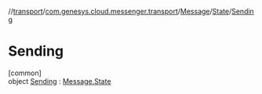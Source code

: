 //[transport](../../../../../index.md)/[com.genesys.cloud.messenger.transport](../../../index.md)/[Message](../../index.md)/[State](../index.md)/[Sending](index.md)

# Sending

[common]\
object [Sending](index.md) : [Message.State](../index.md)
